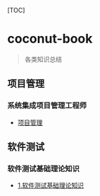 [TOC]

# coconut-book

>各类知识总结

## 项目管理

### 系统集成项目管理工程师 

- [项目管理](ProjectManagement/projectManagement.md)

## 软件测试

### 软件测试基础理论知识

- [1.软件测试基础理论知识](SoftwareTestingTheory/SoftwareTestingTheory.md)
